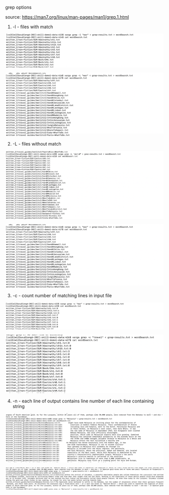 grep options 

source: https://man7.org/linux/man-pages/man1/grep.1.html

1. -l - files with match 

![Image](-line1.png)

![Image](-line2.png)


2. -L - files without match 


![Image](-L1.png)

![Image](-L3.png)

3. -c - count number of matching lines in input file


![Image](-c1.png)

![Image](-c2.png)

4. -n -  each line of output contains line number of each line containing string

![Image](-n1.png)

![Image](-n2.png)
